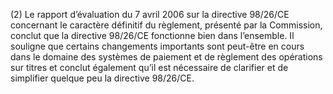 (2) Le rapport d’évaluation du 7 avril 2006 sur la directive 98/26/CE concernant le caractère définitif du règlement, présenté par la Commission, conclut que la directive 98/26/CE fonctionne bien dans l’ensemble. Il souligne que certains changements importants sont peut-être en cours dans le domaine des systèmes de paiement et de règlement des opérations sur titres et conclut également qu’il est nécessaire de clarifier et de simplifier quelque peu la directive 98/26/CE.